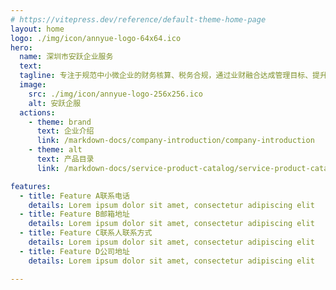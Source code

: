 ```yaml
---
# https://vitepress.dev/reference/default-theme-home-page
layout: home
logo: ./img/icon/annyue-logo-64x64.ico
hero:
  name: 深圳市安跃企业服务
  text: 
  tagline: 专注于规范中小微企业的财务核算、税务合规，通过业财融合达成管理目标、提升管理效率，用数据资产助力中小微企业高速发展。
  image:
    src: ./img/icon/annyue-logo-256x256.ico
    alt: 安跃企服
  actions:
    - theme: brand
      text: 企业介绍
      link: /markdown-docs/company-introduction/company-introduction
    - theme: alt
      text: 产品目录
      link: /markdown-docs/service-product-catalog/service-product-catalog

features:
  - title: Feature A联系电话
    details: Lorem ipsum dolor sit amet, consectetur adipiscing elit
  - title: Feature B邮箱地址
    details: Lorem ipsum dolor sit amet, consectetur adipiscing elit
  - title: Feature C联系人联系方式
    details: Lorem ipsum dolor sit amet, consectetur adipiscing elit
  - title: Feature D公司地址
    details: Lorem ipsum dolor sit amet, consectetur adipiscing elit

---
```


